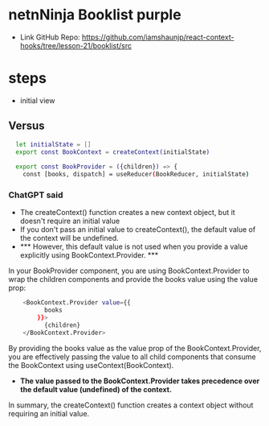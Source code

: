 # netnNinja Booklist purple

- Link GitHub Repo: https://github.com/iamshaunjp/react-context-hooks/tree/lesson-21/booklist/src

# steps

- initial view

## Versus

```bash
  let initialState = []                                                 ||  NO initialState
  export const BookContext = createContext(initialState)                ||  export const BookContext = createContext()  
                                                                        ||
  export const BookProvider = ({children}) => {                         ||
    const [books, dispatch] = useReducer(BookReducer, initialState)     || const [books, dispatch] = useReducer(bookReducer, [])
```

### ChatGPT said
- The createContext() function creates a new context object, but it doesn't require an initial value
- If you don't pass an initial value to createContext(), the default value of the context will be undefined.
- *** However, this default value is not used when you provide a value explicitly using BookContext.Provider. ***

In your BookProvider component, you are using BookContext.Provider 
to wrap the children components and provide the books value using the value prop:

```bash
    <BookContext.Provider value={{
          books
        }}>
          {children}
    </BookContext.Provider>
```
By providing the books value as the value prop of the BookContext.Provider, 
you are effectively passing the value to all child components that consume 
the BookContext using useContext(BookContext). 

- **The value passed to the BookContext.Provider takes precedence over the default value (undefined) of the context.**

In summary, the createContext() function creates a context object without requiring an initial value.